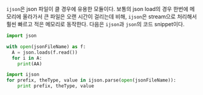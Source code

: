 `ijson`은 json 파일이 클 경우에 유용한 모듈이다. 보통의 json load의 경우 한번에 메모리에 올라가서 큰 파일은 오랜 시간이 걸리는데 비해, `ijson`은 stream으로 처리해서 훨씬 빠르고 적은 메모리로 동작한다.
다음은 `ijson`과 `json`의 코드 snippet이다.

```python
import json

with open(jsonFileName) as f:
  A = json.loads(f.read())
  for i in A:
    print(AA)
```

```python
import ijson
for prefix, theType, value in ijson.parse(open(jsonFileName)):
    print prefix, theType, value
```